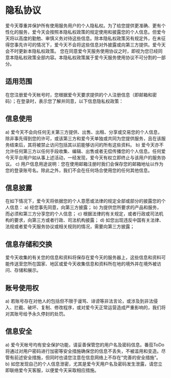 # 隐私协议

爱今天尊重并保护所有使用服务用户的个人隐私权。为了给您提供更准确、更有个性化的服务，爱今天会按照本隐私权政策的规定使用和披露您的个人信息。但爱今天将以高度的勤勉、审慎义务对待这些信息。除本隐私权政策另有规定外，在未征得您事先许可的情况下，爱今天不会将这些信息对外披露或向第三方提供。爱今天会不时更新本隐私权政策。 您在同意爱今天服务使用协议之时，即视为您已经同意本隐私权政策全部内容。本隐私权政策属于爱今天服务使用协议不可分割的一部分。

## 适用范围
在您注册爱今天帐号时，您根据爱今天要求提供的个人注册信息（即邮箱和密码）；在登录时，表示您了解并同意，以下信息隐私权政策：

## 信息使用
a) 爱今天不会向任何无关第三方提供、出售、出租、分享或交易您的个人信息，除非事先得到您的许可，或该第三方和爱今天单独或共同为您提供服务，且在该服务结束后，其将被禁止访问包括其以前能够访问的所有这些资料。
b) 爱今天亦不允许任何第三方以任何手段收集、编辑、出售或者无偿传播您的个人信息。任何爱今天平台用户如从事上述活动，一经发现，爱今天有权立即终止与该用户的服务协议。
c) 用户信息用途说明：您在使用邮箱注册时我们会保存您的邮箱地址以作为您的登录账号名。除此之外，我们不会在任何场合使用您的任何其他信息。

## 信息披露
在如下情况下，爱今天将依据您的个人意愿或法律的规定全部或部分的披露您的个人信息：
a) 经您事先同意，向第三方披露；
b) 为提供您所要求的产品和服务，而必须和第三方分享您的个人信息；
c) 根据法律的有关规定，或者行政或司法机构的要求，向第三方或者行政、司法机构披露；
d) 如您出现违反中国有关法律、法规或者爱今天服务协议或相关规则的情况，需要向第三方披露；

## 信息存储和交换
爱今天收集的有关您的信息和资料将保存在爱今天的服务器上，这些信息和资料可能传送至您所在国家、地区或爱今天收集信息和资料所在地的境外并在境外被访问、存储和展示。

## 账号使用权
a) 若账号存在对他人的包括但不限于谩骂、诽谤等非法言论，或涉及到非法侵入、拦截、破坏、复制、修改程序，或对爱今天正常运营造成严重影响的，我们将对其账号给予永久停封的处罚。

## 信息安全
a) 爱今天帐号均有安全保护功能，请妥善保管您的用户名及密码信息。番茄ToDo将通过对用户密码进行加密等安全措施确保您的信息不丢失，不被滥用和变造。尽管有前述安全措施，但同时也请您注意在信息网络上不存在“完善的安全措施”。
b) 如您发现自己的个人信息泄密，尤其是爱今天用户名及密码发生泄露，请您立即联络爱今天客服，以便爱今天采取相应措施。
